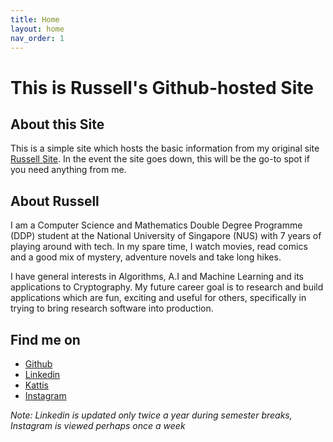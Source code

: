 ```yaml
---
title: Home
layout: home
nav_order: 1
---
```


# This is Russell's Github-hosted Site

## About this Site
This is a simple site which hosts the basic information from my original site [Russell Site](www.russelltankm.com). In the event the site goes down, this will be the go-to spot if you need anything from me.

## About Russell
I am a Computer Science and Mathematics Double Degree Programme (DDP) student at the National University of Singapore (NUS) with 7 years of playing around with tech. In my spare time, I watch movies, read comics and a good mix of mystery, adventure novels and take long hikes.

I have general interests in Algorithms, A.I and Machine Learning and its applications to Cryptography. My future career goal is to research and build applications which are fun, exciting and useful for others, specifically in trying to bring research software into production.

## Find me on

- [Github](https://github.com/russelltankaimin)
- [Linkedin](https://www.linkedin.com/in/tan-kai-min-russell-b23751128/)
- [Kattis](https://open.kattis.com/users/russell-tan)
- [Instagram](https://www.instagram.com/russelltankaimin)

*Note: Linkedin is updated only twice a year during semester breaks, Instagram is viewed perhaps once a week*
